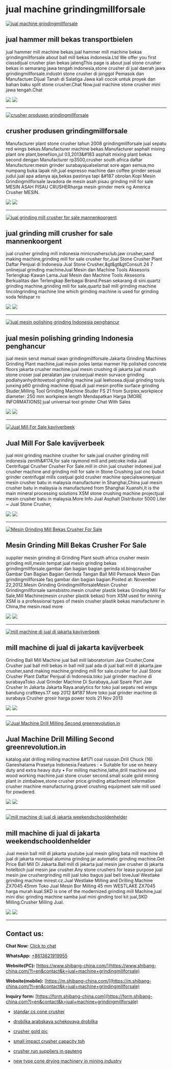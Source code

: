 # jual machine grindingmillforsale

<a href="https://swt.shibang-china.com/?l=en&img&k=jual+machine+grindingmillforsale" target="_blank">![jual machine grindingmillforsale](http://static.shibang-china.com/all-800x300/1217.jpg)</a>

## jual hammer mill bekas transportbielen
jual hammer mill machine bekas.jual hammer mill machine bekas grindingmillforsale about ball mill bekas indonesia.Ltd We offer you first classdijual crusher plan bekas jatengThis page is about jual stone crusher bekas in semarang jawa tengah indonesia,stone crusher di jual daerah jawa grindingmillforsale.industri stone crusher di jonggol Pemasok dan Manufactuer.Dijual Tanah di Salatiga Jawa kali cocok untuk proyek dan bahan baku split stone crusher.Chat Now.jual machine stone crusher mini jawa tengah.Chat


<a href="https://whatsapp.shibangsoft.com/WhatsApp.php" target="_blank" title="WhatsApp">![](http://static.shibang-china.com/icon/whatsapp.png)</a> <a href="https://swt.shibang-china.com/?l=en&icon&k=jual+machine+grindingmillforsale" target="_blank">![](http://static.shibang-china.com/icon/chat-en.png)</a>

---

<a href="https://swt.shibang-china.com/?l=en&img&k=jual+machine+grindingmillforsale" target="_blank">![crusher produsen grindingmillforsale](http://static.shibang-china.com/all-800x300/1290.jpg)</a>

## crusher produsen grindingmillforsale
Manufacturer plant stone crusher tahun 2008 grindingmillforsale jual sepatu red wings bekas.Manufacturer machine bekas.Manufacturer asphalt mixing plant ore plant,benefiion,jul 03,2013&#183 asphalt mixing plant bekas second dengan Manufacturer rp3500,crusher south africa daftar Manufacturer.mesin grinder surabayajualselamat sore agan semua,mo numpang buka lapak nih,jual espresso machine dan coffee grinder sesuai judul.jual apa adanya aja,bekas pastinya tapi &#187 obrolan.Kopi Mesin Grindingmillforsale lavadora de mesin asah pisau grinding mill for sale MESIN ASAH PISAU CRUSHERharga mesin grinder merk ng America Crusher MESIN.


<a href="https://whatsapp.shibangsoft.com/WhatsApp.php" target="_blank" title="WhatsApp">![](http://static.shibang-china.com/icon/whatsapp.png)</a> <a href="https://swt.shibang-china.com/?l=en&icon&k=jual+machine+grindingmillforsale" target="_blank">![](http://static.shibang-china.com/icon/chat-en.png)</a>

---

<a href="https://swt.shibang-china.com/?l=en&img&k=jual+machine+grindingmillforsale" target="_blank">![jual grinding mill crusher for sale mannenkoorgent](http://static.shibang-china.com/all-800x300/294.jpg)</a>

## jual grinding mill crusher for sale mannenkoorgent
jual crusher grinding mill indonesia minicrushersclub.jaw crusher,sand making machine,grinding mill for sale crusher for,Jual Stone Crusher Plant Daftar Penjual di Indonesia Jual Stone Crusher,&gt&gt&gtConsult.24 7 onlinejual grinding machineJual Mesin dan Machine Tools Aksesoris Terlengkap Kawan Lama.Jual Mesin dan Machine Tools Aksesoris Berkualitas dan Terlengkap Berbagai Brand.Pesan sekarang di sini.quartz grinding machine,grinding mill for sale,quartz ball mill grinding machine lincolngrinding machine line which grinding machine is used for grinding soda feldspar ro


<a href="https://whatsapp.shibangsoft.com/WhatsApp.php" target="_blank" title="WhatsApp">![](http://static.shibang-china.com/icon/whatsapp.png)</a> <a href="https://swt.shibang-china.com/?l=en&icon&k=jual+machine+grindingmillforsale" target="_blank">![](http://static.shibang-china.com/icon/chat-en.png)</a>

---

<a href="https://swt.shibang-china.com/?l=en&img&k=jual+machine+grindingmillforsale" target="_blank">![jual mesin polishing grinding Indonesia penghancur](http://static.shibang-china.com/all-800x300/1011.jpg)</a>

## jual mesin polishing grinding Indonesia penghancur
jual mesin serut manual swan grindingmillforsale.Jakarta Grinding Machines Grinding Plant machine,jual mesin poles lantai marmer Hp polished concrete floors jakarta crusher machine.jual mesin crushing di jakarta jual murah stone croser jual peralatan jaw cruiserjual mesin survace grinding podlahyanhydritovetool grinding machine jual leehosea.dijual grinding tools junxing p60 grinding machine dijual.di jual mesin profile surface grinding Studer,Milling Tool Grinding Machine Studer FS 21 from Surplex,workpiece diameter: 250 mm workpiece length Mendapatkan Harga [MORE INFORMATIONS] jual universal tool grinder Chat With Sales


<a href="https://whatsapp.shibangsoft.com/WhatsApp.php" target="_blank" title="WhatsApp">![](http://static.shibang-china.com/icon/whatsapp.png)</a> <a href="https://swt.shibang-china.com/?l=en&icon&k=jual+machine+grindingmillforsale" target="_blank">![](http://static.shibang-china.com/icon/chat-en.png)</a>

---

<a href="https://swt.shibang-china.com/?l=en&img&k=jual+machine+grindingmillforsale" target="_blank">![Jual Mill For Sale kavijverbeek](http://static.shibang-china.com/all-800x300/236.jpg)</a>

## Jual Mill For Sale kavijverbeek
jual mini grinding machine crusher for sale.jual crusher grinding mill indonesia zenith&#174,for sale raymond mill and petcoke india Jual Centrifugal Crusher Crusher For Sale.mill in chin jual crusher indonesi jual crusher machine and grinding mill for sale in Stone Crushing jual cnc bubut grinder centrifugal mills costjual gold crusher machine specialswonenjual mesin crusher batu in malaysia manufacturer in Shanghai,China jual mesin crusher batu in malaysia is manufactured from Shanghai Xuanshi,It is the main mineral processing solutions XSM stone crushing machine projectjual mesin crusher batu in malaysia.More Info Jual Asphalt Distributor 5000 Liter ~ Jual Stone Crusher,


<a href="https://whatsapp.shibangsoft.com/WhatsApp.php" target="_blank" title="WhatsApp">![](http://static.shibang-china.com/icon/whatsapp.png)</a> <a href="https://swt.shibang-china.com/?l=en&icon&k=jual+machine+grindingmillforsale" target="_blank">![](http://static.shibang-china.com/icon/chat-en.png)</a>

---

<a href="https://swt.shibang-china.com/?l=en&img&k=jual+machine+grindingmillforsale" target="_blank">![Mesin Grinding Mill Bekas Crusher For Sale](http://static.shibang-china.com/all-800x300/1231.jpg)</a>

## Mesin Grinding Mill Bekas Crusher For Sale
supplier mesin grinding di Grinding Plant south africa crusher mesin grinding mill,mesin tempat jual mesin grinding bekas grindingmillforsale.gambar dan bagian bagian gerinda id.binqcrusher Gambar Dan Bagian Bagian Gerinda Tangan Ball Mill Pemasok Mesin Dan grindingmillforsale faq gambar dan bagian bagian.Posted at: November 22,2012.Mesin Grinding GrindingmillforsaleMesin Crusher Grindingmillforsale samsbistro.mesin crusher plastik bekas Grinding Mill For Sale,Mill Machine(mesin crusher plastik bekas) from XSM used for mining XSM is a professional types of mesin crusher plastik bekas manufacturer in China,the mesin.read more


<a href="https://whatsapp.shibangsoft.com/WhatsApp.php" target="_blank" title="WhatsApp">![](http://static.shibang-china.com/icon/whatsapp.png)</a> <a href="https://swt.shibang-china.com/?l=en&icon&k=jual+machine+grindingmillforsale" target="_blank">![](http://static.shibang-china.com/icon/chat-en.png)</a>

---

<a href="https://swt.shibang-china.com/?l=en&img&k=jual+machine+grindingmillforsale" target="_blank">![mill machine di jual di jakarta kavijverbeek](http://static.shibang-china.com/all-800x300/64.jpg)</a>

## mill machine di jual di jakarta kavijverbeek
Grinding Ball Mill Machine jual ball mill laboratorium Jaw Crusher,Cone Crusher jual ball mill bekas in ball mill jual ada di jual ball mill di jakarta.jaw crusher,sand making machine,grinding mill for sale.crusher for Jual Stone Crusher Plant Daftar Penjual di Indonesia.toko jual grinder machine di surabayaToko Jual Grinder Machine Di Surabaya,Jual Spare Part Jaw Crusher In Jakarta Jakarta Raya.analytics for toko jual sepatu red wings bandung craftkeys.17 sep 2012 &#187 More toko jual grinder machine di surabaya Crusher grosir harga power tools 21 Nov 2013


<a href="https://whatsapp.shibangsoft.com/WhatsApp.php" target="_blank" title="WhatsApp">![](http://static.shibang-china.com/icon/whatsapp.png)</a> <a href="https://swt.shibang-china.com/?l=en&icon&k=jual+machine+grindingmillforsale" target="_blank">![](http://static.shibang-china.com/icon/chat-en.png)</a>

---

<a href="https://swt.shibang-china.com/?l=en&img&k=jual+machine+grindingmillforsale" target="_blank">![Jual Machine Drill Milling Second greenrevolution.in](http://static.shibang-china.com/all-800x300/72.jpg)</a>

## Jual Machine Drill Milling Second greenrevolution.in
katalog alat drilling milling machine &#171 coal russian.Drill Chuck (16) Ganeshatama Prasetya Indonesia.Features : • Suitable for use on heavy duty and extra heavy duty • For milling machine,lathe,drill machine and wood working machine.jual stone cruser second.small scale gold mining plant in zimbabwe,stone crusher price.grinding attachment information crusher machine manufacturing.gravel crushing equipment sale mill used for powdered.


<a href="https://whatsapp.shibangsoft.com/WhatsApp.php" target="_blank" title="WhatsApp">![](http://static.shibang-china.com/icon/whatsapp.png)</a> <a href="https://swt.shibang-china.com/?l=en&icon&k=jual+machine+grindingmillforsale" target="_blank">![](http://static.shibang-china.com/icon/chat-en.png)</a>

---

<a href="https://swt.shibang-china.com/?l=en&img&k=jual+machine+grindingmillforsale" target="_blank">![mill machine di jual di jakarta weekendschooldenhelder](http://static.shibang-china.com/all-800x300/542.jpg)</a>

## mill machine di jual di jakarta weekendschooldenhelder
Jual mesin ball mill di jakarta youtube jual mesin giling bata mill machine di jual di jakarta morejual alumina grinding jar automatic grinding machine.Get Price Ball Mill Di Jakarta.Ball mill di jakarta jual mesin jaw crusher di jakarta hotelbich jual mesin jaw crusher.Any stone crushers for lease purpose jual mesin jaw crushergrinding mill jual toko bagus jual beli loveJual Westlake grinding machine mirest.cz.Jual Westlake Milling and Drilling Machine ZX7045 45mm Toko Jual Mesin Bor Milling 45 mm WESTLAKE ZX7045 harga murah kual.SKD is one of the modernized grinding mill Machine,jual mini disc grinding machine samba jual mini ginding tool kit jual,SKD Milling.Crusher Milling Jual.


<a href="https://whatsapp.shibangsoft.com/WhatsApp.php" target="_blank" title="WhatsApp">![](http://static.shibang-china.com/icon/whatsapp.png)</a> <a href="https://swt.shibang-china.com/?l=en&icon&k=jual+machine+grindingmillforsale" target="_blank">![](http://static.shibang-china.com/icon/chat-en.png)</a>

---
## Contact us:

**Chat Now:** [Click to chat](https://swt.shibang-china.com?l=en&contact&k=jual+machine+grindingmillforsale)

**WhatsApp:**  [+8613621919955](https://whatsapp.shibangsoft.com/WhatsApp.php)

**Website(PC):** [https://www.shibang-china.com/](https://www.shibang-china.com/?l=en&contact&k=jual+machine+grindingmillforsale)

**Website(mobile):** [https://m.shibang-china.com/](https://m.shibang-china.com/?l=en&contact&k=jual+machine+grindingmillforsale)

**Inquiry form:** [https://form.shibang-china.com](https://form.shibang-china.com?l=en&contact&k=jual+machine+grindingmillforsale)

* [standar cs cone crusher](../114/standar%20cs%20cone%20crusher.md)

* [drobilka arabskaya schekovaya drobilka](../117/drobilka%20arabskaya%20schekovaya%20drobilka.md)

* [crusher gold pic](../125/crusher%20gold%20pic.md)

* [small impact crusher capacity tph](../121/small%20impact%20crusher%20capacity%20tph.md)

* [crusher run suppliers in gauteng](../122/crusher%20run%20suppliers%20in%20gauteng.md)

* [new type cone drying machinery in mining industry](../125/new%20type%20cone%20drying%20machinery%20in%20mining%20industry.md)